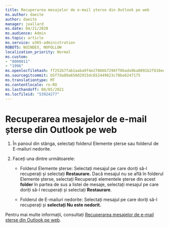 ```yaml
---
title: Recuperarea mesajelor de e-mail șterse din Outlook pe web
ms.author: daeite
author: daeite
manager: joallard
ms.date: 04/21/2020
ms.audience: Admin
ms.topic: article
ms.service: o365-administration
ROBOTS: NOINDEX, NOFOLLOW
localization_priority: Normal
ms.custom:
- "8000011"
- "1996"
ms.openlocfilehash: ff252b7fab1aaba9f4e27866b7296ff0bada9ba0891b2f818eda4b7e7a3a3c31
ms.sourcegitcommit: b5f7da89a650d2915dc652449623c78be6247175
ms.translationtype: MT
ms.contentlocale: ro-RO
ms.lasthandoff: 08/05/2021
ms.locfileid: "53924277"
---
```

# <a name="recover-deleted-email-in-outlook-on-the-web"></a>Recuperarea mesajelor de e-mail șterse din Outlook pe web

1. În panoul din stânga, selectați folderul Elemente șterse sau folderul de E-mailuri nedorite.

2. Faceți una dintre următoarele:

    - Folderul Elemente șterse: Selectați mesajul pe care doriți să-l recuperați și selectați **Restaurare.** Dacă mesajul nu se află în folderul Elemente șterse, selectați Recuperați elementele șterse din acest **folder** în partea de sus a listei de mesaje, selectați mesajul pe care doriți să-l recuperați și selectați **Restaurare**.

    - Folderul de E-mailuri nedorite: Selectați mesajul pe care doriți să-l recuperați și **selectați Nu este nedorit.**

Pentru mai multe informații, consultați [Recuperarea mesajelor de e-mail șterse din Outlook pe web](https://support.office.com/article/a8ca78ac-4721-4066-95dd-571842e9fb11).
